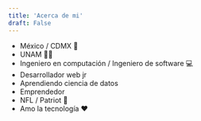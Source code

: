```yaml
---
title: 'Acerca de mi'
draft: False
---
```


- México / CDMX 📍
- UNAM 💙💛
- Ingeniero en computación / Ingeniero de software 💻
- Desarrollador web jr
- Aprendiendo ciencia de datos
- Emprendedor
- NFL / Patriot 🏈
- Amo la tecnología ❤️